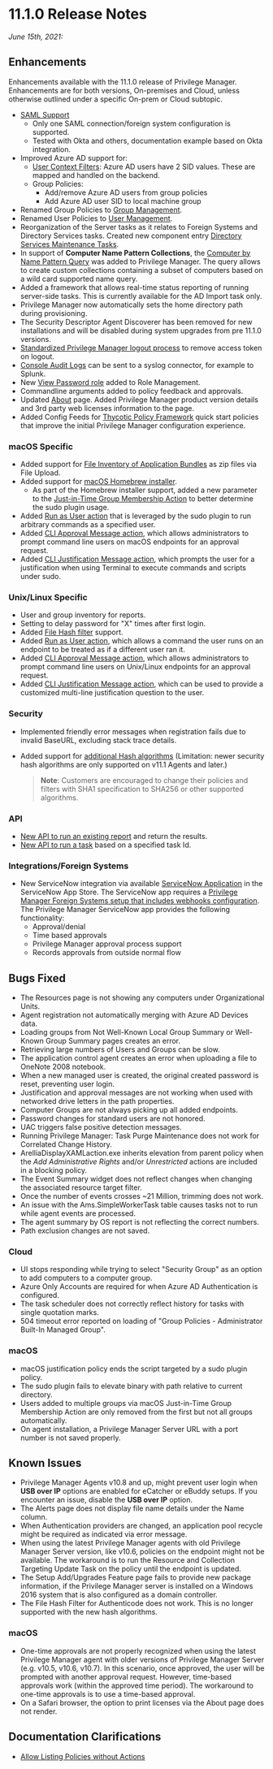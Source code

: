 [title]: # (11.1.0 Release)
[tags]: # (on-premises,cloud)
[priority]: # (30091)
# 11.1.0 Release Notes

_June 15th, 2021:_

## Enhancements

Enhancements available with the 11.1.0 release of Privilege Manager. Enhancements are for both versions, On-premises and Cloud, unless otherwise outlined under a specific On-prem or Cloud subtopic.

* [SAML Support](../admin/config/foreign-systems/third-party/set-up-saml.md)
  * Only one SAML connection/foreign system configuration is supported.
  * Tested with Okta and others, documentation example based on Okta integration.
* Improved Azure AD support for:
  * [User Context Filters](../admin/filters/types/application/user-context.md): Azure AD users have 2 SID values. These are mapped and handled on the backend.
  * Group Policies:
    * Add/remove Azure AD users from group policies
    * Add Azure AD user SID to local machine group
* Renamed Group Policies to [Group Management](../computer-groups/local-security/g-mgmt/index.md).
* Renamed User Policies to [User Management](../computer-groups/local-security/u-mgmt/index.md).
* Reorganization of the Server tasks as it relates to Foreign Systems and Directory Services tasks. Created new component entry [Directory Services Maintenance Tasks](../admin/tasks/server/fs-ds-maint.md).
* In support of __Computer Name Pattern Collections__, the [Computer by Name Pattern Query](../admin/resources/cust-data-src.md) was added to Privilege Manager. The query allows to create custom collections containing a subset of computers based on a wild card supported name query.
* Added a framework that allows real-time status reporting of running server-side tasks. This is currently available for the AD Import task only.
* Privilege Manager now automatically sets the home directory path during provisioning.
* The Security Descriptor Agent Discoverer has been removed for new installations and will be disabled during system upgrades from pre 11.1.0 versions.
* [Standardized Privilege Manager logout process](../getting-started/logout-scenarios.md) to remove access token on logout.
* [Console Audit Logs](../admin/config/foreign-systems/third-party/set-up-syslog.md#template_options) can be sent to a syslog connector, for example to Splunk.
* New [View Password role](../admin/roles/index.md#privilege_manager_view_password_role) added to Role Management.
* Commandline arguments added to policy feedback and approvals.
* Updated [About](../ui/navigation/about.md) page. Added Privilege Manager product version details and 3rd party web licenses information to the page.
* Added Config Feeds for [Thycotic Policy Framework](../getting-started/tpf.md) quick start policies that improve the initial Privilege Manager configuration experience.

### macOS Specific

* Added support for [File Inventory of Application Bundles](../computer-groups/macOS/examples/inventory-app.md) as zip files via File Upload.
* Added support for [macOS Homebrew installer](../computer-groups/macOS/examples/homebrew.md).
  * As part of the Homebrew installer support, added a new parameter to the [Just-in-Time Group Membership Action](../admin/actions/macOS/jit-group-member.md) to better determine the sudo plugin usage.
* Added [Run as User action](../admin/actions/macOS/run-as-user.md) that is leveraged by the sudo plugin to run arbitrary commands as a specified user.
* Added [CLI Approval Message action](../admin/actions/macOS/cli-appr-msg.md), which allows administrators to prompt command line users on macOS endpoints for an approval request.
* Added [CLI Justification Message action](../admin/actions/macOS/cli-just-msg.md), which prompts the user for a justification when using Terminal to execute commands and scripts under sudo.

### Unix/Linux Specific

* User and group inventory for reports.
* Setting to delay password for "X" times after first login.
* Added [File Hash filter](../admin/filters/types/inventory/file-hash.md) support.
* Added [Run as User action](../admin/actions/nix/run-as-user.md), which allows a command the user runs on an endpoint to be treated as if a different user ran it.
* Added [CLI Approval Message action](../admin/actions/nix/cli-approval-msg.md), which allows administrators to prompt command line users on Unix/Linux endpoints for an approval request.
* Added [CLI Justification Message action](../admin/actions/nix/cli-just-msg.md), which can be used to provide a customized multi-line justification question to the user.

### Security

* Implemented friendly error messages when registration fails due to invalid BaseURL, excluding stack trace details.
* Added support for [additional Hash algorithms](../how-to/best-practices/algorithms.md) (Limitation: newer security hash algorithms are only supported on v11.1 Agents and later.)
  
  >**Note**: Customers are encouraged to change their policies and filters with SHA1 specification to SHA256 or other supported algorithms.

### API

* [New API to run an existing report](https://docs.thycotic.com/privman-api/11.1.0/reports/index.md) and return the results.
* [New API to run a task](https://docs.thycotic.com/privman-api/11.1.0/tasks/index.md) based on a specified task Id.

### Integrations/Foreign Systems

* New ServiceNow integration via available [ServiceNow Application](../admin/config/foreign-systems/third-party/set-up-servicenow-app.md) in the ServiceNow App Store. The ServiceNow app requires a [Privilege Manager Foreign Systems setup that includes webhooks configuration](../admin/config/foreign-systems/third-party/set-up-servicenow-webhook.md). The Privilege Manager ServiceNow app provides the following functionality:
  * Approval/denial
  * Time based approvals
  * Privilege Manager approval process support
  * Records approvals from outside normal flow

## Bugs Fixed

* The Resources page is not showing any computers under Organizational Units.
* Agent registration not automatically merging with Azure AD Devices data.
* Loading groups from Not Well-Known Local Group Summary or Well-Known Group Summary pages creates an error.
* Retrieving large numbers of Users and Groups can be slow.
* The application control agent creates an error when uploading a file to OneNote 2008 notebook.
* When a new managed user is created, the original created password is reset, preventing user login.
* Justification and approval messages are not working when used with networked drive letters in the path properties.
* Computer Groups are not always picking up all added endpoints.
* Password changes for standard users are not honored.
* UAC triggers false positive detection messages.
* Running Privilege Manager: Task Purge Maintenance does not work for Correlated Change History.
* ArelliaDisplayXAMLaction.exe inherits elevation from parent policy when the _Add Administrative Rights_ and/or _Unrestricted_ actions are included in a blocking policy.
* The Event Summary widget does not reflect changes when changing the associated resource target filter.
* Once the number of events crosses ~21 Million, trimming does not work.
* An issue with the Ams.SimpleWorkerTask table causes tasks not to run while agent events are processed.
* The agent summary by OS report is not reflecting the correct numbers.
* Path exclusion changes are not saved.

### Cloud

* UI stops responding while trying to select "Security Group" as an option to add computers to a computer group.
* Azure Only Accounts are required for when Azure AD Authentication is configured.
* The task scheduler does not correctly reflect history for tasks with single quotation marks.
* 504 timeout error reported on loading of "Group Policies - Administrator Built-In Managed Group".

### macOS

* macOS justification policy ends the script targeted by a sudo plugin policy.
* The sudo plugin fails to elevate binary with path relative to current directory.
* Users added to multiple groups via macOS Just-in-Time Group Membership Action are only removed from the first but not all groups automatically.
* On agent installation, a Privilege Manager Server URL with a port number is not saved properly.

## Known Issues

* Privilege Manager Agents v10.8 and up, might prevent user login when __USB over IP__ options are enabled for eCatcher or eBuddy setups. If you encounter an issue, disable the __USB over IP__ option.
* The Alerts page does not display file name details under the Name column. 
* When Authentication providers are changed, an application pool recycle might be required as indicated via error message.
* When using the latest Privilege Manager agents with old Privilege Manager Server version, like v10.6, policies on the endpoint might not be available. The workaround is to run the Resource and Collection Targeting Update Task on the policy until the endpoint is updated. <!--TODO: @MIKE, @SCOTT, @Matt: I don't think I listened too well to the conversation about this known issue, please correct any wrong statement here-->
* The Setup Add/Upgrades Feature page fails to provide new package information, if the Privilege Manager server is installed on a Windows 2016 system that is also configured as a domain controller.
* The File Hash Filter for Authenticode does not work. This is no longer supported with the new hash algorithms.

### macOS

* One-time approvals are not properly recognized when using the latest Privilege Manager agent with older versions of Privilege Manager Server (e.g. v10.5, v10.6, v10.7). In this scenario, once approved, the user will be prompted with another approval request. However, time-based approvals work (within the approved time period). The workaround to one-time approvals is to use a time-based approval.
* On a Safari browser, the option to print licenses via the About page does not render.

## Documentation Clarifications

* [Allow Listing Policies without Actions](../computer-groups/app-control/examples/safe/index.md#allow_listing_policies_without_actions)

